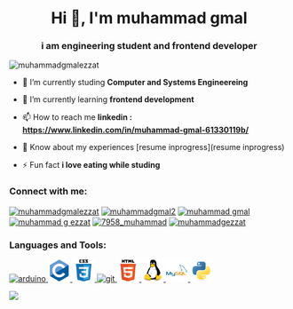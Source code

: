 <h1 align="center">Hi 👋, I'm muhammad gmal</h1>
<h3 align="center">i am engineering student and frontend developer</h3>

<p align="left"> <img src="https://komarev.com/ghpvc/?username=muhammadgmalezzat&label=Profile%20views&color=0e75b6&style=flat" alt="muhammadgmalezzat" /> </p>

- 🔭 I’m currently studing **Computer and Systems Engineereing**

- 🌱 I’m currently learning **frontend development**

- 📫 How to reach me **linkedin : https://www.linkedin.com/in/muhammad-gmal-61330119b/**

- 📄 Know about my experiences [resume inprogress](resume inprogress)

- ⚡ Fun fact **i love eating while studing**

<h3 align="left">Connect with me:</h3>
<p align="left">
<a href="https://dev.to/muhammadgmalezzat" target="blank"><img align="center" src="https://cdn.jsdelivr.net/npm/simple-icons@3.0.1/icons/dev-dot-to.svg" alt="muhammadgmalezzat" height="30" width="40" /></a>
<a href="https://twitter.com/muhammadgmal2" target="blank"><img align="center" src="https://raw.githubusercontent.com/rahuldkjain/github-profile-readme-generator/master/src/images/icons/Social/twitter.svg" alt="muhammadgmal2" height="30" width="40" /></a>
<a href="https://linkedin.com/in/muhammad gmal" target="blank"><img align="center" src="https://raw.githubusercontent.com/rahuldkjain/github-profile-readme-generator/master/src/images/icons/Social/linked-in-alt.svg" alt="muhammad gmal" height="30" width="40" /></a>
<a href="https://fb.com/muhammad g ezzat" target="blank"><img align="center" src="https://raw.githubusercontent.com/rahuldkjain/github-profile-readme-generator/master/src/images/icons/Social/facebook.svg" alt="muhammad g ezzat" height="30" width="40" /></a>
<a href="https://instagram.com/7958_muhammad" target="blank"><img align="center" src="https://raw.githubusercontent.com/rahuldkjain/github-profile-readme-generator/master/src/images/icons/Social/instagram.svg" alt="7958_muhammad" height="30" width="40" /></a>
<a href="https://codeforces.com/profile/muhammadgezzat" target="blank"><img align="center" src="https://cdn.jsdelivr.net/npm/simple-icons@3.0.1/icons/codeforces.svg" alt="muhammadgezzat" height="30" width="40" /></a>
</p>

<h3 align="left">Languages and Tools:</h3>
<p align="left"> <a href="https://www.arduino.cc/" target="_blank"> <img src="https://cdn.worldvectorlogo.com/logos/arduino-1.svg" alt="arduino" width="40" height="40"/> </a> <a href="https://www.cprogramming.com/" target="_blank"> <img src="https://raw.githubusercontent.com/devicons/devicon/master/icons/c/c-original.svg" alt="c" width="40" height="40"/> </a> <a href="https://www.w3schools.com/css/" target="_blank"> <img src="https://raw.githubusercontent.com/devicons/devicon/master/icons/css3/css3-original-wordmark.svg" alt="css3" width="40" height="40"/> </a> <a href="https://git-scm.com/" target="_blank"> <img src="https://www.vectorlogo.zone/logos/git-scm/git-scm-icon.svg" alt="git" width="40" height="40"/> </a> <a href="https://www.w3.org/html/" target="_blank"> <img src="https://raw.githubusercontent.com/devicons/devicon/master/icons/html5/html5-original-wordmark.svg" alt="html5" width="40" height="40"/> </a> <a href="https://www.linux.org/" target="_blank"> <img src="https://raw.githubusercontent.com/devicons/devicon/master/icons/linux/linux-original.svg" alt="linux" width="40" height="40"/> </a> <a href="https://www.mysql.com/" target="_blank"> <img src="https://raw.githubusercontent.com/devicons/devicon/master/icons/mysql/mysql-original-wordmark.svg" alt="mysql" width="40" height="40"/> </a> <a href="https://www.python.org" target="_blank"> <img src="https://raw.githubusercontent.com/devicons/devicon/master/icons/python/python-original.svg" alt="python" width="40" height="40"/> </a> </p>





<img src="https://github-readme-stats.vercel.app/api?username=muhammadgmalezzat&&show_icons=true&title_color=ffffff&icon_color=bb2acf&text_color=daf7dc&bg_color=151515">
